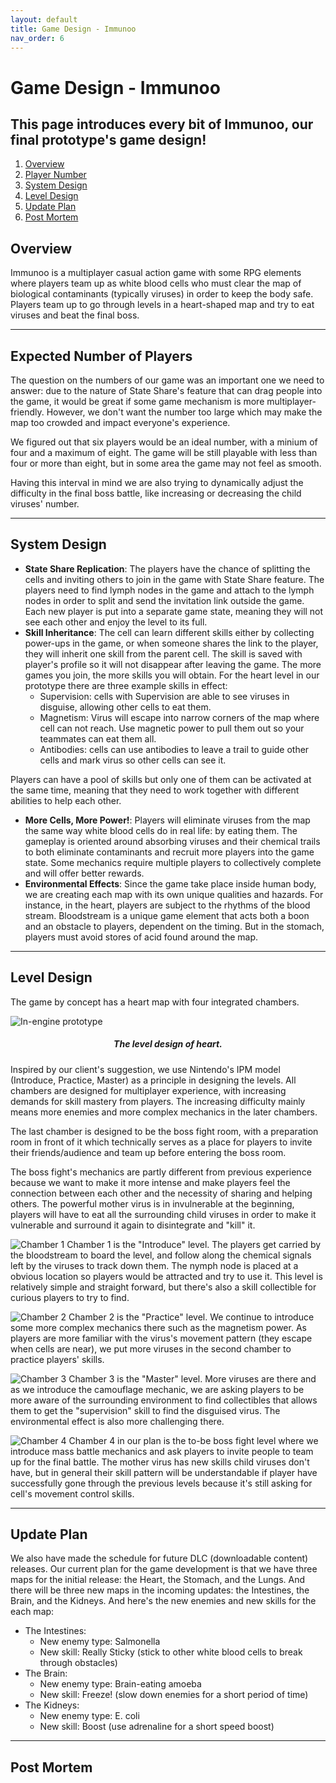 ```yaml
---
layout: default
title: Game Design - Immunoo
nav_order: 6
---
```


# Game Design - Immunoo

## This page introduces every bit of Immunoo, our final prototype's game design!

1. [Overview](#overview)
2. [Player Number](#number)
3. [System Design](#system)
4. [Level Design](#level)
5. [Update Plan](#plan)
6. [Post Mortem](#pm)

## Overview <a name="overview"></a>

Immunoo is a multiplayer casual action game with some RPG elements where players team up as white blood cells who must clear the map of biological contaminants (typically viruses) in order to keep the body safe. Players team up to go through levels in a heart-shaped map and try to eat viruses and beat the final boss.

---

## Expected Number of Players <a name="number"></a>

The question on the numbers of our game was an important one we need to answer: due to the nature of State Share's feature that can drag people into the game, it would be great if some game mechanism is more multiplayer-friendly. However, we don't want the number too large which may make the map too crowded and impact everyone's experience.

We figured out that six players would be an ideal number, with a minium of four and a maximum of eight. The game will be still playable with less than four or more than eight, but in some area the game may not feel as smooth.

Having this interval in mind we are also trying to dynamically adjust the difficulty in the final boss battle, like increasing or decreasing the child viruses' number.

---

## System Design <a name="system"></a>

- **State Share Replication**: The players have the chance of splitting the cells and inviting others to join in the game with State Share feature. The players need to find lymph nodes in the game and attach to the lymph nodes in order to split and send the invitation link outside the game. Each new player is put into a separate game state, meaning they will not see each other and enjoy the level to its full.
- **Skill Inheritance**: The cell can learn different skills either by collecting power-ups in the game, or when someone shares the link to the player, they will inherit one skill from the parent cell. The skill is saved with player's profile so it will not disappear after leaving the game. The more games you join, the more skills you will obtain.
  For the heart level in our prototype there are three example skills in effect:
  - Supervision: cells with Supervision are able to see viruses in disguise, allowing other cells to eat them.
  - Magnetism: Virus will escape into narrow corners of the map where cell can not reach. Use magnetic power to pull them out so your teammates can eat them all.
  - Antibodies: cells can use antibodies to leave a trail to guide other cells and mark virus so other cells can see it.

Players can have a pool of skills but only one of them can be activated at the same time, meaning that they need to work together with different abilities to help each other.

- **More Cells, More Power!**: Players will eliminate viruses from the map the same way white blood cells do in real life: by eating them. The gameplay is oriented around absorbing viruses and their chemical trails to both eliminate contaminants and recruit more players into the game state. Some mechanics require multiple players to collectively complete and will offer better rewards.
- **Environmental Effects**: Since the game take place inside human body, we are creating each map with its own unique qualities and hazards. For instance, in the heart, players are subject to the rhythms of the blood stream. Bloodstream is a unique game element that acts both a boon and an obstacle to players, dependent on the timing. But in the stomach, players must avoid stores of acid found around the map.

---

## Level Design <a name="Level"></a>

The game by concept has a heart map with four integrated chambers.

![In-engine prototype](https://etc-ditto.github.io/media/process/level-all.png)

<h5 style="text-align: center;">The level design of heart.</h5>

Inspired by our client's suggestion, we use Nintendo's IPM model (Introduce, Practice, Master) as a principle in designing the levels. All chambers are designed for multiplayer experience, with increasing demands for skill mastery from players. The increasing difficulty mainly means more enemies and more complex mechanics in the later chambers.

The last chamber is designed to be the boss fight room, with a preparation room in front of it which technically serves as a place for players to invite their friends/audience and team up before entering the boss room.

The boss fight's mechanics are partly different from previous experience because we want to make it more intense and make players feel the connection between each other and the necessity of sharing and helping others. The powerful mother virus is in invulnerable at the beginning, players will have to eat all the surrounding child viruses in order to make it vulnerable and surround it again to disintegrate and "kill" it.

![Chamber 1](https://etc-ditto.github.io/media/process/chamber1.png)
Chamber 1 is the "Introduce" level. The players get carried by the bloodstream to board the level, and follow along the chemical signals left by the viruses to track down them. The nymph node is placed at a obvious location so players would be attracted and try to use it. This level is relatively simple and straight forward, but there's also a skill collectible for curious players to try to find.

![Chamber 2](https://etc-ditto.github.io/media/process/chamber2.png)
Chamber 2 is the "Practice" level. We continue to introduce some more complex mechanics there such as the magnetism power. As players are more familiar with the virus's movement pattern (they escape when cells are near), we put more viruses in the second chamber to practice players' skills.

![Chamber 3](https://etc-ditto.github.io/media/process/chamber3.png)
Chamber 3 is the "Master" level. More viruses are there and as we introduce the camouflage mechanic, we are asking players to be more aware of the surrounding environment to find collectibles that allows them to get the "supervision" skill to find the disguised virus. The environmental effect is also more challenging there.

![Chamber 4](https://etc-ditto.github.io/media/process/chamber4.png)
Chamber 4 in our plan is the to-be boss fight level where we introduce mass battle mechanics and ask players to invite people to team up for the final battle. The mother virus has new skills child viruses don't have, but in general their skill pattern will be understandable if player have successfully gone through the previous levels because it's still asking for cell's movement control skills.

---

## Update Plan <a name="plan"></a>

We also have made the schedule for future DLC (downloadable content) releases. Our current plan for the game development is that we have three maps for the initial release: the Heart, the Stomach, and the Lungs. And there will be three new maps in the incoming updates: the Intestines, the Brain, and the Kidneys. And here's the new enemies and new skills for the each map:

- The Intestines:
  - New enemy type: Salmonella
  - New skill: Really Sticky (stick to other white blood cells to break through obstacles)
- The Brain:
  - New enemy type: Brain-eating amoeba
  - New skill: Freeze! (slow down enemies for a short period of time)
- The Kidneys:
  - New enemy type: E. coli
  - New skill: Boost (use adrenaline for a short speed boost)

---

## Post Mortem <a name="overview"></a>
